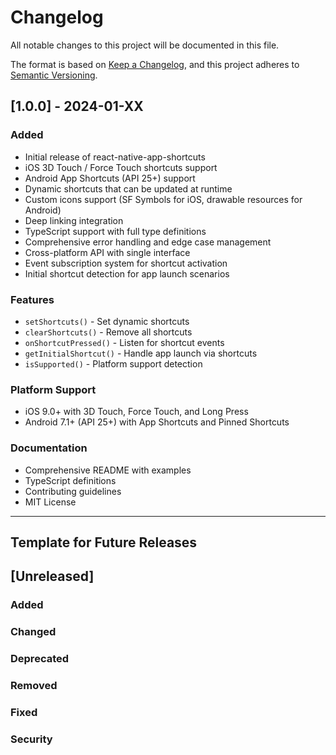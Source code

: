# Changelog

All notable changes to this project will be documented in this file.

The format is based on [Keep a Changelog](https://keepachangelog.com/en/1.0.0/),
and this project adheres to [Semantic Versioning](https://semver.org/spec/v2.0.0.html).

## [1.0.0] - 2024-01-XX

### Added
- Initial release of react-native-app-shortcuts
- iOS 3D Touch / Force Touch shortcuts support
- Android App Shortcuts (API 25+) support
- Dynamic shortcuts that can be updated at runtime
- Custom icons support (SF Symbols for iOS, drawable resources for Android)
- Deep linking integration
- TypeScript support with full type definitions
- Comprehensive error handling and edge case management
- Cross-platform API with single interface
- Event subscription system for shortcut activation
- Initial shortcut detection for app launch scenarios

### Features
- `setShortcuts()` - Set dynamic shortcuts
- `clearShortcuts()` - Remove all shortcuts
- `onShortcutPressed()` - Listen for shortcut events
- `getInitialShortcut()` - Handle app launch via shortcuts
- `isSupported()` - Platform support detection

### Platform Support
- iOS 9.0+ with 3D Touch, Force Touch, and Long Press
- Android 7.1+ (API 25+) with App Shortcuts and Pinned Shortcuts

### Documentation
- Comprehensive README with examples
- TypeScript definitions
- Contributing guidelines
- MIT License

---

## Template for Future Releases

## [Unreleased]

### Added
### Changed
### Deprecated
### Removed
### Fixed
### Security